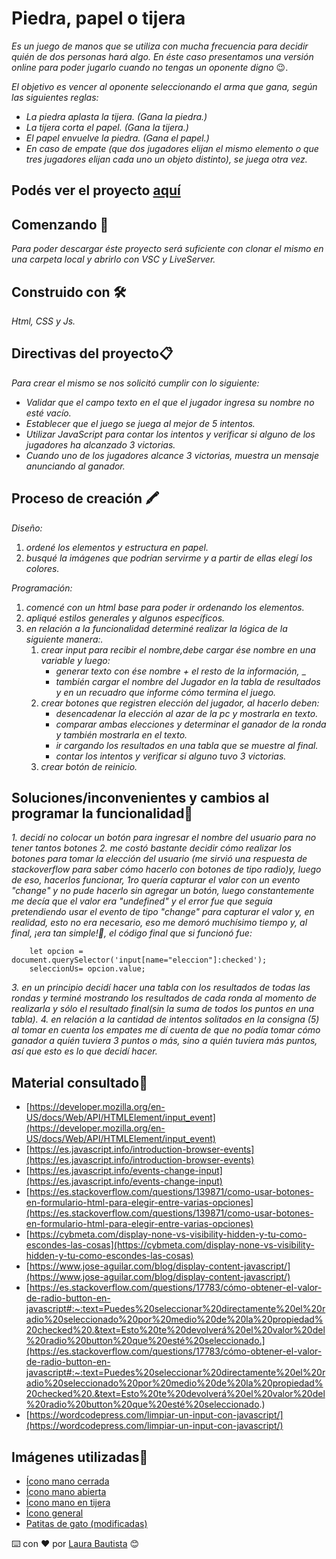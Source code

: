 # Piedra, papel o tijera
_Es un juego de manos que se utiliza con mucha frecuencia para decidir quién de dos personas hará algo. En éste caso presentamos una versión online para poder jugarlo cuando no tengas un oponente digno_ 😉.

_El objetivo es vencer al oponente seleccionando el arma que gana, según las siguientes reglas:_

* _La piedra aplasta la tijera. (Gana la piedra.)_
* _La tijera corta el papel. (Gana la tijera.)_
* _El papel envuelve la piedra. (Gana el papel.)_
* _En caso de empate (que dos jugadores elijan el mismo elemento o que tres jugadores elijan cada uno un objeto distinto), se juega otra vez._

## Podés ver el proyecto [aquí](laubg.github.io/piedra-papel-o-tijera/)


## Comenzando 🚀
_Para poder descargar éste proyecto será suficiente con clonar el mismo en una carpeta local y abrirlo con VSC y LiveServer._

## Construido con 🛠️
_Html, CSS y Js._

## Directivas del proyecto📋
_Para crear el mismo se nos solicitó cumplir con lo siguiente:_
* _Validar que el campo texto en el que el jugador ingresa su nombre no esté vacío._
* _Establecer que el juego se juega al mejor de 5 intentos._
* _Utilizar JavaScript para contar los intentos y verificar si alguno de los jugadores ha_
_alcanzado 3 victorias._
* _Cuando uno de los jugadores alcance 3 victorias, muestra un mensaje anunciando al_
_ganador._

## Proceso de creación 🖍️
_Diseño:_
1. _ordené los elementos y estructura en papel._
2. _busqué la imágenes que podrían servirme y a partir de ellas elegí los colores._

_Programación:_
1. _comencé con un html base para poder ir ordenando los elementos._
2. _apliqué estilos generales y algunos específicos._
3. _en relación a la funcionalidad determiné realizar la lógica de la siguiente manera:._
    1. _crear input para recibir el nombre,debe cargar ése nombre en una variable y luego:_
        * _generar texto con ése nombre + el resto de la información,_ _
        * _también cargar el nombre del Jugador en la tabla de resultados y en un recuadro que informe cómo termina el juego._
    2. _crear botones que registren elección del jugador, al hacerlo deben:_
        * _desencadenar la elección al azar de la pc y mostrarla en texto._
        * _comparar ambas elecciones y determinar el ganador de la ronda  y también mostrarla en el texto._
        * _ir cargando los resultados en una tabla que se muestre al final._
        * _contar los intentos y verificar si alguno tuvo 3 victorias._
    3. _crear botón de reinicio._


## Soluciones/inconvenientes y cambios al programar la funcionalidad📌 
_1. decidí no colocar un botón para ingresar el nombre del usuario para no tener tantos botones_
_2. me costó bastante decidir cómo realizar los botones para tomar la elección del usuario (me sirvió una respuesta de stackoverflow para saber cómo hacerlo con botones de tipo radio)y, luego de eso, hacerlos funcionar, 1ro quería capturar el valor con un evento "change" y no pude hacerlo sin agregar un botón, luego constantemente me decía que el valor era "undefined" y el error fue que seguía pretendiendo usar el evento de tipo "change" para capturar el valor y, en realidad, esto no era necesario, eso me demoró muchísimo tiempo y, al final, ¡era tan simple!🙈, el código final que si funcionó fue:_
```Js
    let opcion = document.querySelector('input[name="eleccion"]:checked');
    seleccionUs= opcion.value;
```
_3. en un principio decidí hacer una tabla con los resultados de todas las rondas y terminé mostrando los resultados de cada ronda al momento de realizarla y sólo el resultado final(sin la suma de todos los puntos en una tabla)._
_4. en relación a la cantidad de intentos solitados en la consigna (5) al tomar en cuenta los empates me dí cuenta de que no podía tomar cómo ganador a quién tuviera 3 puntos o más, sino a quién tuviera más puntos, así que esto es lo que decidí hacer._

## Material consultado📌 
* [https://developer.mozilla.org/en-US/docs/Web/API/HTMLElement/input_event](https://developer.mozilla.org/en-US/docs/Web/API/HTMLElement/input_event)
* [https://es.javascript.info/introduction-browser-events](https://es.javascript.info/introduction-browser-events)
* [https://es.javascript.info/events-change-input](https://es.javascript.info/events-change-input)
* [https://es.stackoverflow.com/questions/139871/como-usar-botones-en-formulario-html-para-elegir-entre-varias-opciones](https://es.stackoverflow.com/questions/139871/como-usar-botones-en-formulario-html-para-elegir-entre-varias-opciones)
* [https://cybmeta.com/display-none-vs-visibility-hidden-y-tu-como-escondes-las-cosas](https://cybmeta.com/display-none-vs-visibility-hidden-y-tu-como-escondes-las-cosas)
* [https://www.jose-aguilar.com/blog/display-content-javascript/](https://www.jose-aguilar.com/blog/display-content-javascript/)
* [https://es.stackoverflow.com/questions/17783/cómo-obtener-el-valor-de-radio-button-en-javascript#:~:text=Puedes%20seleccionar%20directamente%20el%20radio%20seleccionado%20por%20medio%20de%20la%20propiedad%20checked%20.&text=Esto%20te%20devolverá%20el%20valor%20del%20radio%20button%20que%20esté%20seleccionado.](https://es.stackoverflow.com/questions/17783/cómo-obtener-el-valor-de-radio-button-en-javascript#:~:text=Puedes%20seleccionar%20directamente%20el%20radio%20seleccionado%20por%20medio%20de%20la%20propiedad%20checked%20.&text=Esto%20te%20devolverá%20el%20valor%20del%20radio%20button%20que%20esté%20seleccionado.)
* [https://wordcodepress.com/limpiar-un-input-con-javascript/](https://wordcodepress.com/limpiar-un-input-con-javascript/)



## Imágenes utilizadas🎨 
* [Ícono mano cerrada](https://icons8.com/icon/gEwGQBqTG9KP/pu%C3%B1o-en-roca)
* [Ícono mano abierta](https://icons8.com/icon/r1fIazL68F71/toda-la-mano)
* [Ícono mano en tijera](https://icons8.com/icon/wBE8VeHXQ79v/tijeras-de-mano)
* [Ícono general](https://www.freepik.com/icon/rock-paper-scissors_6729598#fromView=search&term=gato++mano%2B+piedra+papel+tijera+%2B+fondo+azul&page=2&position=91)
* [Patitas de gato (modificadas)](https://es.pngtree.com/freepng/cute-cat-paws-icon_7495977.html)


⌨️ con ❤️ por [Laura Bautista](https://github.com/laubg) 😊